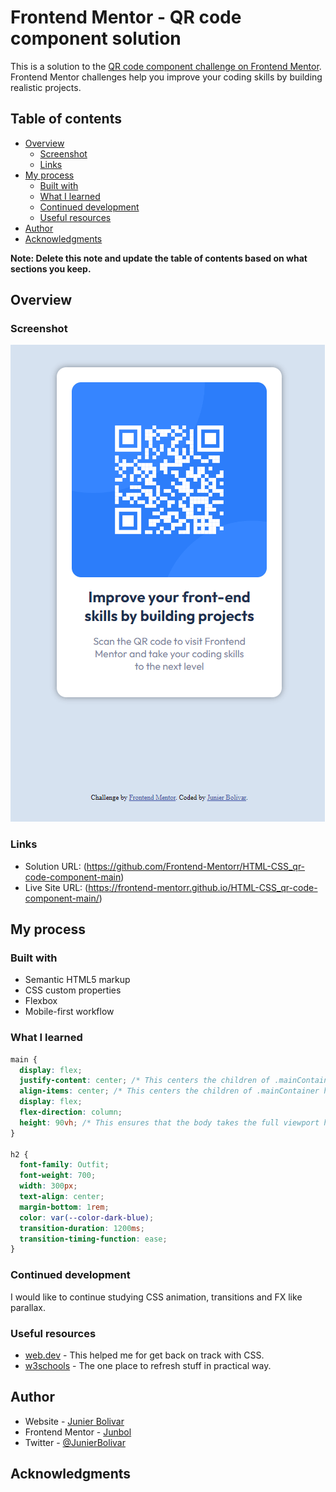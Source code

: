 # Frontend Mentor - QR code component solution

This is a solution to the [QR code component challenge on Frontend Mentor](https://www.frontendmentor.io/challenges/qr-code-component-iux_sIO_H). Frontend Mentor challenges help you improve your coding skills by building realistic projects.

## Table of contents

- [Overview](#overview)
  - [Screenshot](#screenshot)
  - [Links](#links)
- [My process](#my-process)
  - [Built with](#built-with)
  - [What I learned](#what-i-learned)
  - [Continued development](#continued-development)
  - [Useful resources](#useful-resources)
- [Author](#author)
- [Acknowledgments](#acknowledgments)

**Note: Delete this note and update the table of contents based on what sections you keep.**

## Overview

### Screenshot

![](./images/screenshot_mobile.png)

### Links

- Solution URL: (https://github.com/Frontend-Mentorr/HTML-CSS_qr-code-component-main)
- Live Site URL: (https://frontend-mentorr.github.io/HTML-CSS_qr-code-component-main/)

## My process

### Built with

- Semantic HTML5 markup
- CSS custom properties
- Flexbox
- Mobile-first workflow

### What I learned

```css
main {
  display: flex;
  justify-content: center; /* This centers the children of .mainContainer vertically along the main axis */
  align-items: center; /* This centers the children of .mainContainer horizontally along the cross axis */
  display: flex;
  flex-direction: column;
  height: 90vh; /* This ensures that the body takes the full viewport height.The only way to centered vertically is to use this on main */
}

h2 {
  font-family: Outfit;
  font-weight: 700;
  width: 300px;
  text-align: center;
  margin-bottom: 1rem;
  color: var(--color-dark-blue);
  transition-duration: 1200ms;
  transition-timing-function: ease;
}
```

### Continued development

I would like to continue studying CSS animation, transitions and FX like parallax.

### Useful resources

- [web.dev](https://web.dev/learn/css) - This helped me for get back on track with CSS.
- [w3schools](https://www.w3schools.com/css/default.asp) - The one place to refresh stuff in practical way.

## Author

- Website - [Junier Bolivar](https://www.bolivarcreativedesign.com)
- Frontend Mentor - [Junbol](https://www.frontendmentor.io/profile/Junbol)
- Twitter - [@JunierBolivar](https://www.twitter.com/@JunierBolivar)

## Acknowledgments
